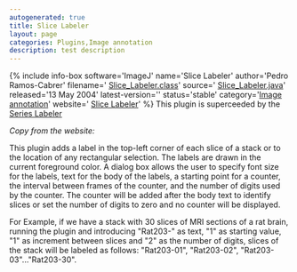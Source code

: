 ```yaml
---
autogenerated: true
title: Slice Labeler
layout: page
categories: Plugins,Image annotation
description: test description
---
```


{% include info-box software='ImageJ' name='Slice Labeler' author='Pedro Ramos-Cabrer' filename=' [Slice\_Labeler.class](https://imagej.net/plugins/download/Slice_Labeler.class)' source=' [Slice\_Labeler.java](https://imagej.net/plugins/download/Slice_Labeler.java)' released='13 May 2004' latest-version='' status='stable' category='[Image annotation](Category_Image_annotation)' website=' [Slice Labeler](https://imagej.net/plugins/slice-labeler.html)' %} This plugin is superceeded by the [Series Labeler](/plugins/series-labeler)

*Copy from the website:*

This plugin adds a label in the top-left corner of each slice of a stack or to the location of any rectangular selection. The labels are drawn in the current foreground color. A dialog box allows the user to specify font size for the labels, text for the body of the labels, a starting point for a counter, the interval between frames of the counter, and the number of digits used by the counter. The counter will be added after the body text to identify slices or set the number of digits to zero and no counter will be displayed.

For Example, if we have a stack with 30 slices of MRI sections of a rat brain, running the plugin and introducing "Rat203-" as text, "1" as starting value, "1" as increment between slices and "2" as the number of digits, slices of the stack will be labeled as follows: "Rat203-01", "Rat203-02", "Rat203-03"..."Rat203-30".

 
